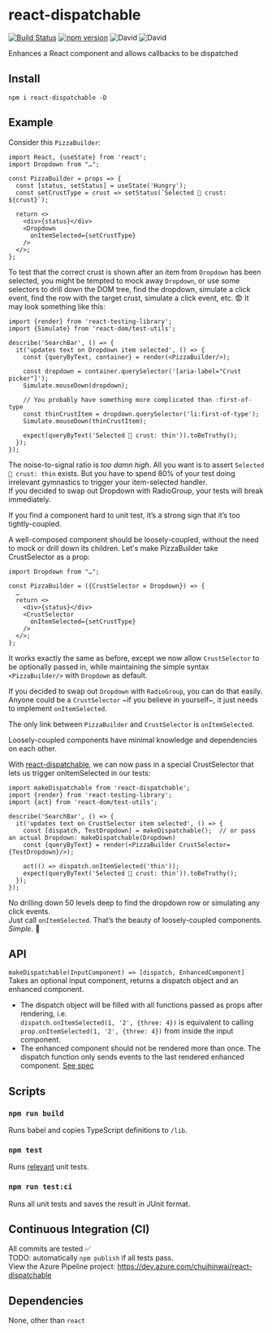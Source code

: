 # react-dispatchable
[![Build Status](https://dev.azure.com/chuihinwai/react-dispatchable/_apis/build/status/chuihinwai.react-dispatchable?branchName=master)](https://dev.azure.com/chuihinwai/react-dispatchable/_build/latest?definitionId=3&branchName=master)
[![npm version](https://badge.fury.io/js/react-dispatchable.svg)](https://badge.fury.io/js/react-dispatchable)
![David](https://img.shields.io/david/chuihinwai/react-dispatchable.svg)
![David](https://img.shields.io/david/dev/chuihinwai/react-dispatchable.svg)

Enhances a React component and allows callbacks to be dispatched

## Install
`npm i react-dispatchable -D`

## Example
Consider this `PizzaBuilder`:
```
import React, {useState} from 'react';
import Dropdown from "…";

const PizzaBuilder = props => {
  const [status, setStatus] = useState('Hungry');
  const setCrustType = crust => setStatus(`Selected 🍕 crust: ${crust}`);

  return <>
    <div>{status}</div>
    <Dropdown
      onItemSelected={setCrustType}
    />
  </>;
};
```
To test that the correct crust is shown after an item from `Dropdown` has been selected, you might be tempted to mock away `Dropdown`, or use some selectors to drill down the DOM tree, find the dropdown, simulate a click event, find the row with the target crust, simulate a click event, etc. 😨 It may look something like this: 
```
import {render} from 'react-testing-library';
import {Simulate} from 'react-dom/test-utils';

describe('SearchBar', () => {
  it('updates text on Dropdown item selected', () => {
    const {queryByText, container} = render(<PizzaBuilder/>);
    
    const dropdown = container.querySelector('[aria-label="Crust picker"]');
    Simulate.mouseDown(dropdown);
    
    // You probably have something more complicated than :first-of-type
    const thinCrustItem = dropdown.querySelector('li:first-of-type');
    Simulate.mouseDown(thinCrustItem);

    expect(queryByText('Selected 🍕 crust: thin')).toBeTruthy();
  });
});
```
The noise-to-signal ratio is _too damn high_. All you want is to assert `Selected 🍕 crust: thin` exists. But you have to spend 80% of your test doing irrelevant gymnastics to trigger your item-selected handler.  
If you decided to swap out Dropdown with RadioGroup, your tests will break immediately.

If you find a component hard to unit test, it’s a strong sign that it’s too tightly-coupled.

A well-composed component should be loosely-coupled, without the need to mock or drill down its children. Let's make PizzaBuilder take CrustSelector as a prop:
```
import Dropdown from "…";

const PizzaBuilder = ({CrustSelector = Dropdown}) => {
  …
  return <>
    <div>{status}</div>
    <CrustSelector
      onItemSelected={setCrustType}
    />
  </>;
};
```
It works exactly the same as before, except we now allow `CrustSelector` to be optionally passed in, while maintaining the simple syntax `<PizzaBuilder/>` with `Dropdown` as default.

If you decided to swap out `Dropdown` with `RadioGroup`, you can do that easily. Anyone could be a `CrustSelector` ~if you believe in yourself~, it just needs to implement `onItemSelected`.

The only link between `PizzaBuilder` and `CrustSelector` is `onItemSelected`.

Loosely-coupled components have minimal knowledge and dependencies on each other.

With [react-dispatchable](https://github.com/chuihinwai/react-dispatchable), we can now pass in a special CrustSelector that lets us trigger onItemSelected in our tests:
```
import makeDispatchable from 'react-dispatchable';
import {render} from 'react-testing-library';
import {act} from 'react-dom/test-utils';

describe('SearchBar', () => {
  it('updates text on CrustSelector item selected', () => {
    const [dispatch, TestDropdown] = makeDispatchable();  // or pass an actual Dropdown: makeDispatchable(Dropdown)
    const {queryByText} = render(<PizzaBuilder CrustSelector={TestDropdown}/>);

    act(() => dispatch.onItemSelected('thin'));
    expect(queryByText('Selected 🍕 crust: thin')).toBeTruthy();
  });
});
```
No drilling down 50 levels deep to find the dropdown row or simulating any click events.  
Just call `onItemSelected`. That’s the beauty of loosely-coupled components.  
_Simple_. 🍻

## API
`makeDispatchable(InputComponent) => [dispatch, EnhancedComponent]`  
Takes an optional input component, returns a dispatch object and an enhanced component.  
* The dispatch object will be filled with all functions passed as props after rendering, i.e.  
`dispatch.onItemSelected(1, '2', {three: 4})` is equivalent to calling  
`prop.onItemSelected(1, '2', {three: 4})` from inside the input component.
* The enhanced component should not be rendered more than once. The dispatch function only sends events to the last rendered enhanced component. [See spec](./src/dispatchable.test.js#L69)

## Scripts
### `npm run build`
Runs babel and copies TypeScript definitions to `/lib`.  

### `npm test`
Runs [relevant](https://jestjs.io/docs/en/cli#watch) unit tests.  

### `npm run test:ci`
Runs all unit tests and saves the result in JUnit format.  

## Continuous Integration (CI)
All commits are tested ✅  
TODO: automatically `npm publish` if all tests pass.  
View the Azure Pipeline project: https://dev.azure.com/chuihinwai/react-dispatchable

## Dependencies
None, other than `react`
